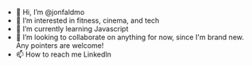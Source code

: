 - 👋 Hi, I’m @jonfaldmo
- 👀 I’m interested in fitness, cinema, and tech
- 🌱 I’m currently learning Javascript
- 💞️ I’m looking to collaborate on anything for now, since I'm brand new. Any pointers are welcome!
- 📫 How to reach me LinkedIn
